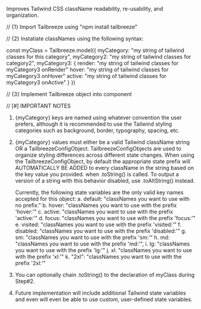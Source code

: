 Improves Tailwind CSS className readability, re-usability, and organization.

// {1} Import Tailbreeze using "npm install tailbreeze"

// {2} Instatiate classNames using the following syntax:

const myClass = Tailbreeze.model({
myCategory: "my string of tailwind classes for this category",
myCategory2: "my string of tailwind classes for category2",
myCategory3: {
render: "my string of tailwind classes for myCategory3 onRender"
hover: "my string of tailwind classes for myCategory3 onHover"
active: "my string of tailwind classes for myCategory3 onActive"
}
})

// {3} Implement Tailbreeze object into component

  <div>
    <MyComponent className={myClass.toString()}>
  </div>

// [#] IMPORTANT NOTES

1. {myCategory} keys are named using whatever convention the user prefers, although it is recommended
   to use the Tailwind styling categories such as background, border, typography, spacing, etc.

2. {myCategory} values must either be a valid Tailwind className string OR a TailbreezeConfigObject.
   TailbreezeConfigObjects are used to organize styling differences across different state changes.
   When using the TailbreezeConfigObject, by default the appropriate state prefix will AUTOMATICALLY
   BE ADDED to every className in the string based on the key value you provided. when .toString() is
   called. To output a version of a string with this behavior disabled, use .toAltString() instead.

   Currently, the following state variables are the only valid key names accepted for this object:
   a. default: "classNames you want to use with no prefix."
   b. hover: "classNames you want to use with the prefix 'hover:'"
   c. active: "classNames you want to use with the prefix 'active:'"
   d. focus: "classNames you want to use with the prefix 'focus:'"
   e. visited: "classNames you want to use with the prefix 'visited:'"
   f. disabled: "classNames you want to use with the prefix 'disabled:'"
   g. sm: "classNames you want to use with the prefix 'sm:'"
   h. md: "classNames you want to use with the prefix 'md:'",
   i. lg: "classNames you want to use with the prefix 'lg:'"
   j. xl: "classNames you want to use with the prefix 'xl:'"
   k. "2xl": "classNames you want to use with the prefix '2xl:'"

3. You can optionally chain .toString() to the declaration of myClass during Step#2.

4. Future implementation will include additional Tailwind state variables and even will even
   be able to use custom, user-defined state variables.
